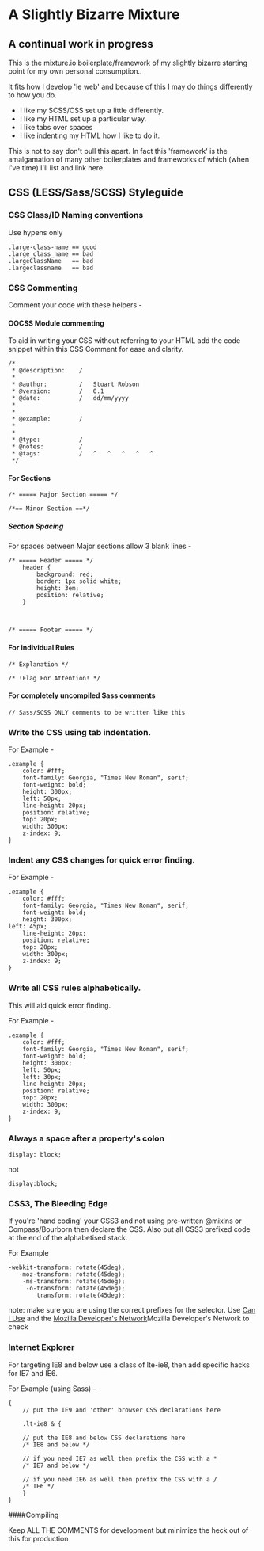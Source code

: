 # A Slightly Bizarre Mixture

## A continual work in progress

This is the mixture.io boilerplate/framework of my slightly bizarre starting point for my own personal consumption..

It fits how I develop 'le web' and because of this I may do things differently to how you do.

* I like my SCSS/CSS set up a little differently.
* I like my HTML <head> set up a particular way.
* I like tabs over spaces
* I like indenting my HTML how I like to do it.

This is not to say don't pull this apart. In fact this 'framework' is the amalgamation of many other boilerplates and frameworks of which (when I've time) I'll list and link here.

## CSS (LESS/Sass/SCSS) Styleguide

### CSS Class/ID Naming conventions

Use hypens only

	.large-class-name == good
	.large_class_name == bad
	.largeClassName   == bad
	.largeclassname   == bad

### CSS Commenting

Comment your code with these helpers -
#### OOCSS Module commenting

To aid in writing your CSS without referring to your HTML add the code snippet within this CSS Comment for ease and clarity.

	/*
	 * @description:	/
	 *
	 * @author:	    	/	Stuart Robson
	 * @version:	    /	0.1
	 * @date:	    	/	dd/mm/yyyy
	 *
	 *
	 * @example:		/
	 *
	 *
	 * @type:			/
	 * @notes:			/
	 * @tags:			/	^	^	^	^	^
	 */


#### For Sections

	/* ===== Major Section ===== */

	/*== Minor Section ==*/

##### Section Spacing

For spaces between Major sections allow 3 blank lines -

	/* ===== Header ===== */
		header {
			background: red;
			border: 1px solid white;
			height: 3em;
			position: relative;
		}



	/* ===== Footer ===== */

#### For individual Rules

	/* Explanation */

	/* !Flag For Attention! */

#### For completely uncompiled Sass comments

	// Sass/SCSS ONLY comments to be written like this

### Write the CSS using tab indentation.

For Example -

	.example {
		color: #fff;
		font-family: Georgia, "Times New Roman", serif;
		font-weight: bold;
		height: 300px;
		left: 50px;
		line-height: 20px;
		position: relative;
		top: 20px;
		width: 300px;
		z-index: 9;
	}

### Indent any CSS changes for quick error finding.

For Example -

	.example {
		color: #fff;
		font-family: Georgia, "Times New Roman", serif;
		font-weight: bold;
		height: 300px;
	left: 45px;
		line-height: 20px;
		position: relative;
		top: 20px;
		width: 300px;
		z-index: 9;
	}

### Write all CSS rules alphabetically.

This will aid quick error finding.

For Example -

	.example {
		color: #fff;
		font-family: Georgia, "Times New Roman", serif;
		font-weight: bold;
		height: 300px;
		left: 50px;
		left: 30px;
		line-height: 20px;
		position: relative;
		top: 20px;
		width: 300px;
		z-index: 9;
	}

### Always a space after a property's colon

	display: block;

not

	display:block;

### CSS3, The Bleeding Edge

If you're 'hand coding' your CSS3 and not using pre-written @mixins or Compass/Bourborn then declare the CSS. Also put all CSS3 prefixed code at the end of the alphabetised stack.

For Example

	-webkit-transform: rotate(45deg);
	   -moz-transform: rotate(45deg);
	    -ms-transform: rotate(45deg);
	     -o-transform: rotate(45deg);
	        transform: rotate(45deg);

note: make sure you are using the correct prefixes for the selector. Use [Can I Use](http://caniuse.com/) and the [Mozilla Developer's Network](https://developer.mozilla.org/en-US/)Mozilla Developer's Network to check

### Internet Explorer

For targeting IE8 and below use a class of lte-ie8, then add specific hacks for IE7 and IE6.

For Example (using Sass) -

    {
		// put the IE9 and 'other' browser CSS declarations here

    	.lt-ie8 & {

    	// put the IE8 and below CSS declarations here
	 	/* IE8 and below */

    	// if you need IE7 as well then prefix the CSS with a *
     	/* IE7 and below */

		// if you need IE6 as well then prefix the CSS with a /
		/* IE6 */
	    }
	}

####Compiling

Keep ALL THE COMMENTS for development but minimize the heck out of this for production